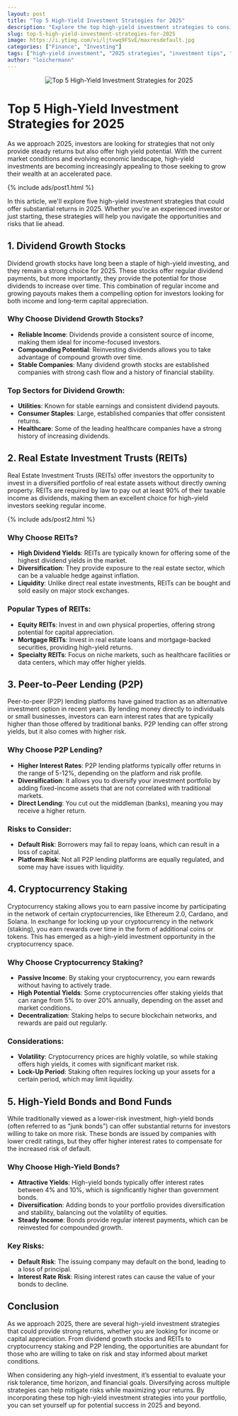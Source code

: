```yaml
---
layout: post
title: "Top 5 High-Yield Investment Strategies for 2025"
description: "Explore the top high-yield investment strategies to consider for 2025. Learn how to grow your wealth with these high-return investment approaches."
slug: top-5-high-yield-investment-strategies-for-2025
image: https://i.ytimg.com/vi/ljtvwq9FSvE/maxresdefault.jpg
categories: ["Finance", "Investing"]
tags: ["high-yield investment", "2025 strategies", "investment tips", "wealth growth"]
author: "loichermann"
---
```


<div style="text-align: center;">
  <img src="https://i.ytimg.com/vi/ljtvwq9FSvE/maxresdefault.jpg" alt="Top 5 High-Yield Investment Strategies for 2025">
</div>

# Top 5 High-Yield Investment Strategies for 2025

As we approach 2025, investors are looking for strategies that not only provide steady returns but also offer high yield potential. With the current market conditions and evolving economic landscape, high-yield investments are becoming increasingly appealing to those seeking to grow their wealth at an accelerated pace. 

{% include ads/post1.html %}

In this article, we'll explore five high-yield investment strategies that could offer substantial returns in 2025. Whether you're an experienced investor or just starting, these strategies will help you navigate the opportunities and risks that lie ahead.

## 1. **Dividend Growth Stocks**

Dividend growth stocks have long been a staple of high-yield investing, and they remain a strong choice for 2025. These stocks offer regular dividend payments, but more importantly, they provide the potential for those dividends to increase over time. This combination of regular income and growing payouts makes them a compelling option for investors looking for both income and long-term capital appreciation.

### Why Choose Dividend Growth Stocks?
- **Reliable Income**: Dividends provide a consistent source of income, making them ideal for income-focused investors.
- **Compounding Potential**: Reinvesting dividends allows you to take advantage of compound growth over time.
- **Stable Companies**: Many dividend growth stocks are established companies with strong cash flow and a history of financial stability.

### Top Sectors for Dividend Growth:
- **Utilities**: Known for stable earnings and consistent dividend payouts.
- **Consumer Staples**: Large, established companies that offer consistent returns.
- **Healthcare**: Some of the leading healthcare companies have a strong history of increasing dividends.

## 2. **Real Estate Investment Trusts (REITs)**

Real Estate Investment Trusts (REITs) offer investors the opportunity to invest in a diversified portfolio of real estate assets without directly owning property. REITs are required by law to pay out at least 90% of their taxable income as dividends, making them an excellent choice for high-yield investors seeking regular income.

{% include ads/post2.html %}

### Why Choose REITs?
- **High Dividend Yields**: REITs are typically known for offering some of the highest dividend yields in the market.
- **Diversification**: They provide exposure to the real estate sector, which can be a valuable hedge against inflation.
- **Liquidity**: Unlike direct real estate investments, REITs can be bought and sold easily on major stock exchanges.

### Popular Types of REITs:
- **Equity REITs**: Invest in and own physical properties, offering strong potential for capital appreciation.
- **Mortgage REITs**: Invest in real estate loans and mortgage-backed securities, providing high-yield returns.
- **Specialty REITs**: Focus on niche markets, such as healthcare facilities or data centers, which may offer higher yields.

## 3. **Peer-to-Peer Lending (P2P)**

Peer-to-peer (P2P) lending platforms have gained traction as an alternative investment option in recent years. By lending money directly to individuals or small businesses, investors can earn interest rates that are typically higher than those offered by traditional banks. P2P lending can offer strong yields, but it also comes with higher risk.

### Why Choose P2P Lending?
- **Higher Interest Rates**: P2P lending platforms typically offer returns in the range of 5-12%, depending on the platform and risk profile.
- **Diversification**: It allows you to diversify your investment portfolio by adding fixed-income assets that are not correlated with traditional markets.
- **Direct Lending**: You cut out the middleman (banks), meaning you may receive a higher return.

### Risks to Consider:
- **Default Risk**: Borrowers may fail to repay loans, which can result in a loss of capital.
- **Platform Risk**: Not all P2P lending platforms are equally regulated, and some may have issues with liquidity.

## 4. **Cryptocurrency Staking**

Cryptocurrency staking allows you to earn passive income by participating in the network of certain cryptocurrencies, like Ethereum 2.0, Cardano, and Solana. In exchange for locking up your cryptocurrency in the network (staking), you earn rewards over time in the form of additional coins or tokens. This has emerged as a high-yield investment opportunity in the cryptocurrency space.

### Why Choose Cryptocurrency Staking?
- **Passive Income**: By staking your cryptocurrency, you earn rewards without having to actively trade.
- **High Potential Yields**: Some cryptocurrencies offer staking yields that can range from 5% to over 20% annually, depending on the asset and market conditions.
- **Decentralization**: Staking helps to secure blockchain networks, and rewards are paid out regularly.

### Considerations:
- **Volatility**: Cryptocurrency prices are highly volatile, so while staking offers high yields, it comes with significant market risk.
- **Lock-Up Period**: Staking often requires locking up your assets for a certain period, which may limit liquidity.

## 5. **High-Yield Bonds and Bond Funds**

While traditionally viewed as a lower-risk investment, high-yield bonds (often referred to as "junk bonds") can offer substantial returns for investors willing to take on more risk. These bonds are issued by companies with lower credit ratings, but they offer higher interest rates to compensate for the increased risk of default.

### Why Choose High-Yield Bonds?
- **Attractive Yields**: High-yield bonds typically offer interest rates between 4% and 10%, which is significantly higher than government bonds.
- **Diversification**: Adding bonds to your portfolio provides diversification and stability, balancing out the volatility of equities.
- **Steady Income**: Bonds provide regular interest payments, which can be reinvested for compounded growth.

### Key Risks:
- **Default Risk**: The issuing company may default on the bond, leading to a loss of principal.
- **Interest Rate Risk**: Rising interest rates can cause the value of your bonds to decline.

## Conclusion

As we approach 2025, there are several high-yield investment strategies that could provide strong returns, whether you are looking for income or capital appreciation. From dividend growth stocks and REITs to cryptocurrency staking and P2P lending, the opportunities are abundant for those who are willing to take on risk and stay informed about market conditions.

When considering any high-yield investment, it’s essential to evaluate your risk tolerance, time horizon, and financial goals. Diversifying across multiple strategies can help mitigate risks while maximizing your returns. By incorporating these top high-yield investment strategies into your portfolio, you can set yourself up for potential success in 2025 and beyond.
